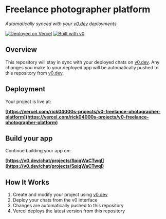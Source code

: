 # Freelance photographer platform

*Automatically synced with your [v0.dev](https://v0.dev) deployments*

[![Deployed on Vercel](https://img.shields.io/badge/Deployed%20on-Vercel-black?style=for-the-badge&logo=vercel)](https://vercel.com/rick04000s-projects/v0-freelance-photographer-platform)
[![Built with v0](https://img.shields.io/badge/Built%20with-v0.dev-black?style=for-the-badge)](https://v0.dev/chat/projects/SpiqWaCTwqI)

## Overview

This repository will stay in sync with your deployed chats on [v0.dev](https://v0.dev).
Any changes you make to your deployed app will be automatically pushed to this repository from [v0.dev](https://v0.dev).

## Deployment

Your project is live at:

**[https://vercel.com/rick04000s-projects/v0-freelance-photographer-platform](https://vercel.com/rick04000s-projects/v0-freelance-photographer-platform)**

## Build your app

Continue building your app on:

**[https://v0.dev/chat/projects/SpiqWaCTwqI](https://v0.dev/chat/projects/SpiqWaCTwqI)**

## How It Works

1. Create and modify your project using [v0.dev](https://v0.dev)
2. Deploy your chats from the v0 interface
3. Changes are automatically pushed to this repository
4. Vercel deploys the latest version from this repository